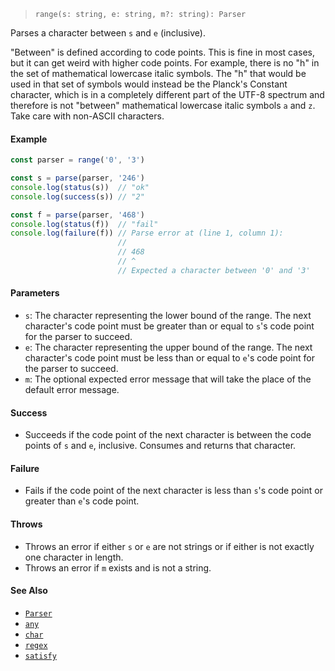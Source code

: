 <!--
 Copyright (c) 2020 Thomas J. Otterson
 
 This software is released under the MIT License.
 https://opensource.org/licenses/MIT
-->

> `range(s: string, e: string, m?: string): Parser`

Parses a character between `s` and `e` (inclusive).

"Between" is defined according to code points. This is fine in most cases, but it can get weird with higher code points. For example, there is no "h" in the set of mathematical lowercase italic symbols. The "h" that would be used in that set of symbols would instead be the Planck's Constant character, which is in a completely different part of the UTF-8 spectrum and therefore is not "between" mathematical lowercase italic symbols `a` and `z`. Take care with non-ASCII characters.

#### Example

```javascript
const parser = range('0', '3')

const s = parse(parser, '246')
console.log(status(s))  // "ok"
console.log(success(s)) // "2"

const f = parse(parser, '468')
console.log(status(f))  // "fail"
console.log(failure(f)) // Parse error at (line 1, column 1):
                        //
                        // 468
                        // ^
                        // Expected a character between '0' and '3'
```

#### Parameters

* `s`: The character representing the lower bound of the range. The next character's code point must be greater than or equal to `s`'s code point for the parser to succeed.
* `e`: The character representing the upper bound of the range. The next character's code point must be less than or equal to `e`'s code point for the parser to succeed.
* `m`: The optional expected error message that will take the place of the default error message.

#### Success

* Succeeds if the code point of the next character is between the code points of `s` and `e`, inclusive. Consumes and returns that character.

#### Failure

* Fails if the code point of the next character is less than `s`'s code point or greater than `e`'s code point.

#### Throws

* Throws an error if either `s` or `e` are not strings or if either is not exactly one character in length.
* Throws an error if `m` exists and is not a string.

#### See Also

* [`Parser`](../types/parser.md)
* [`any`](any.md)
* [`char`](char.md)
* [`regex`](regex.md)
* [`satisfy`](satisfy.md)